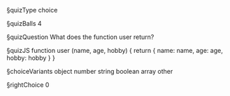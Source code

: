 §quizType
choice

§quizBalls
4

§quizQuestion
What does the function user return?




§quizJS
function user (name, age, hobby) {
  return {
    name: name,
    age: age,
    hobby: hobby
  }
}




§choiceVariants
object
number
string
boolean
array
other


§rightChoice
0
